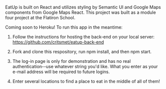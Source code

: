 EatUp is built on React and utilizes styling by Semantic UI and Google Maps components from Google Maps React. This project was built as a module four project at the Flatiron School. 

Coming soon to Heroku! To run this app in the meantime:

1) Follow the instructions for hosting the back-end on your local server:
https://github.com/critsmet/eatup-back-end

2) Fork and clone this respository, run npm install, and then npm start.

3) The log-in page is only for demonstration and has no real authentication--use whatever string you'd like. What you enter as your e-mail address will be required to future logins. 

4) Enter several locations to find a place to eat in the middle of all of them!
